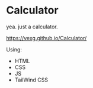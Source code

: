 # Calculator

yea. just a calculator.

https://vexg.github.io/Calculator/

Using:

-   HTML
-   CSS
-   JS
-   TailWind CSS
